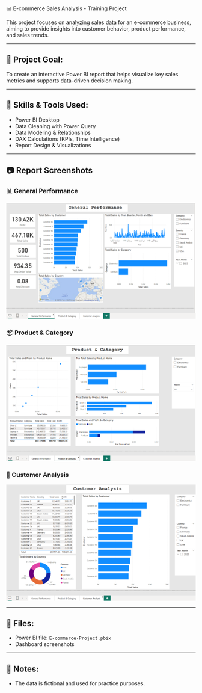  📊 E-commerce Sales Analysis - Training Project

This project focuses on analyzing sales data for an e-commerce business, aiming to provide insights into customer behavior, product performance, and sales trends.

---

## 🎯 Project Goal:
To create an interactive Power BI report that helps visualize key sales metrics and supports data-driven decision making.

---

## 🧰 Skills & Tools Used:
- Power BI Desktop
- Data Cleaning with Power Query
- Data Modeling & Relationships
- DAX Calculations (KPIs, Time Intelligence)
- Report Design & Visualizations

---

## 📷 Report Screenshots

### 📊 General Performance
![General Performance](GeneralPerformance.png)

### 📦 Product & Category
![Product & Category](Product&Category.png)

### 👥 Customer Analysis
![Customer Analysis](Customer.png)

---

## 📎 Files:
- Power BI file: `E-commerce-Project.pbix`
- Dashboard screenshots 

---

## 📝 Notes:
- The data is fictional and used for practice purposes.
